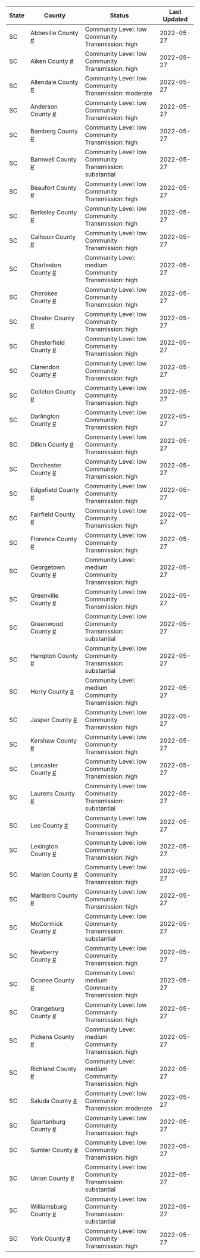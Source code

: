 State | County | Status | Last Updated
--- | --- | --- | --- 
SC | Abbeville County <a href="#abbeville_county">#</a> | <a name="abbeville_county"></a>Community Level: low<br/>Community Transmission: high | 2022-05-27
SC | Aiken County <a href="#aiken_county">#</a> | <a name="aiken_county"></a>Community Level: low<br/>Community Transmission: high | 2022-05-27
SC | Allendale County <a href="#allendale_county">#</a> | <a name="allendale_county"></a>Community Level: low<br/>Community Transmission: moderate | 2022-05-27
SC | Anderson County <a href="#anderson_county">#</a> | <a name="anderson_county"></a>Community Level: low<br/>Community Transmission: high | 2022-05-27
SC | Bamberg County <a href="#bamberg_county">#</a> | <a name="bamberg_county"></a>Community Level: low<br/>Community Transmission: high | 2022-05-27
SC | Barnwell County <a href="#barnwell_county">#</a> | <a name="barnwell_county"></a>Community Level: low<br/>Community Transmission: substantial | 2022-05-27
SC | Beaufort County <a href="#beaufort_county">#</a> | <a name="beaufort_county"></a>Community Level: low<br/>Community Transmission: high | 2022-05-27
SC | Berkeley County <a href="#berkeley_county">#</a> | <a name="berkeley_county"></a>Community Level: low<br/>Community Transmission: high | 2022-05-27
SC | Calhoun County <a href="#calhoun_county">#</a> | <a name="calhoun_county"></a>Community Level: low<br/>Community Transmission: high | 2022-05-27
SC | Charleston County <a href="#charleston_county">#</a> | <a name="charleston_county"></a>Community Level: medium<br/>Community Transmission: high | 2022-05-27
SC | Cherokee County <a href="#cherokee_county">#</a> | <a name="cherokee_county"></a>Community Level: low<br/>Community Transmission: high | 2022-05-27
SC | Chester County <a href="#chester_county">#</a> | <a name="chester_county"></a>Community Level: low<br/>Community Transmission: high | 2022-05-27
SC | Chesterfield County <a href="#chesterfield_county">#</a> | <a name="chesterfield_county"></a>Community Level: low<br/>Community Transmission: high | 2022-05-27
SC | Clarendon County <a href="#clarendon_county">#</a> | <a name="clarendon_county"></a>Community Level: low<br/>Community Transmission: high | 2022-05-27
SC | Colleton County <a href="#colleton_county">#</a> | <a name="colleton_county"></a>Community Level: low<br/>Community Transmission: high | 2022-05-27
SC | Darlington County <a href="#darlington_county">#</a> | <a name="darlington_county"></a>Community Level: low<br/>Community Transmission: high | 2022-05-27
SC | Dillon County <a href="#dillon_county">#</a> | <a name="dillon_county"></a>Community Level: low<br/>Community Transmission: high | 2022-05-27
SC | Dorchester County <a href="#dorchester_county">#</a> | <a name="dorchester_county"></a>Community Level: low<br/>Community Transmission: high | 2022-05-27
SC | Edgefield County <a href="#edgefield_county">#</a> | <a name="edgefield_county"></a>Community Level: low<br/>Community Transmission: high | 2022-05-27
SC | Fairfield County <a href="#fairfield_county">#</a> | <a name="fairfield_county"></a>Community Level: low<br/>Community Transmission: high | 2022-05-27
SC | Florence County <a href="#florence_county">#</a> | <a name="florence_county"></a>Community Level: low<br/>Community Transmission: high | 2022-05-27
SC | Georgetown County <a href="#georgetown_county">#</a> | <a name="georgetown_county"></a>Community Level: medium<br/>Community Transmission: high | 2022-05-27
SC | Greenville County <a href="#greenville_county">#</a> | <a name="greenville_county"></a>Community Level: low<br/>Community Transmission: high | 2022-05-27
SC | Greenwood County <a href="#greenwood_county">#</a> | <a name="greenwood_county"></a>Community Level: low<br/>Community Transmission: substantial | 2022-05-27
SC | Hampton County <a href="#hampton_county">#</a> | <a name="hampton_county"></a>Community Level: low<br/>Community Transmission: substantial | 2022-05-27
SC | Horry County <a href="#horry_county">#</a> | <a name="horry_county"></a>Community Level: medium<br/>Community Transmission: high | 2022-05-27
SC | Jasper County <a href="#jasper_county">#</a> | <a name="jasper_county"></a>Community Level: low<br/>Community Transmission: high | 2022-05-27
SC | Kershaw County <a href="#kershaw_county">#</a> | <a name="kershaw_county"></a>Community Level: low<br/>Community Transmission: high | 2022-05-27
SC | Lancaster County <a href="#lancaster_county">#</a> | <a name="lancaster_county"></a>Community Level: low<br/>Community Transmission: high | 2022-05-27
SC | Laurens County <a href="#laurens_county">#</a> | <a name="laurens_county"></a>Community Level: low<br/>Community Transmission: substantial | 2022-05-27
SC | Lee County <a href="#lee_county">#</a> | <a name="lee_county"></a>Community Level: low<br/>Community Transmission: high | 2022-05-27
SC | Lexington County <a href="#lexington_county">#</a> | <a name="lexington_county"></a>Community Level: low<br/>Community Transmission: high | 2022-05-27
SC | Marion County <a href="#marion_county">#</a> | <a name="marion_county"></a>Community Level: low<br/>Community Transmission: high | 2022-05-27
SC | Marlboro County <a href="#marlboro_county">#</a> | <a name="marlboro_county"></a>Community Level: low<br/>Community Transmission: high | 2022-05-27
SC | McCormick County <a href="#mccormick_county">#</a> | <a name="mccormick_county"></a>Community Level: low<br/>Community Transmission: substantial | 2022-05-27
SC | Newberry County <a href="#newberry_county">#</a> | <a name="newberry_county"></a>Community Level: low<br/>Community Transmission: high | 2022-05-27
SC | Oconee County <a href="#oconee_county">#</a> | <a name="oconee_county"></a>Community Level: medium<br/>Community Transmission: high | 2022-05-27
SC | Orangeburg County <a href="#orangeburg_county">#</a> | <a name="orangeburg_county"></a>Community Level: low<br/>Community Transmission: high | 2022-05-27
SC | Pickens County <a href="#pickens_county">#</a> | <a name="pickens_county"></a>Community Level: medium<br/>Community Transmission: high | 2022-05-27
SC | Richland County <a href="#richland_county">#</a> | <a name="richland_county"></a>Community Level: medium<br/>Community Transmission: high | 2022-05-27
SC | Saluda County <a href="#saluda_county">#</a> | <a name="saluda_county"></a>Community Level: low<br/>Community Transmission: moderate | 2022-05-27
SC | Spartanburg County <a href="#spartanburg_county">#</a> | <a name="spartanburg_county"></a>Community Level: low<br/>Community Transmission: high | 2022-05-27
SC | Sumter County <a href="#sumter_county">#</a> | <a name="sumter_county"></a>Community Level: low<br/>Community Transmission: high | 2022-05-27
SC | Union County <a href="#union_county">#</a> | <a name="union_county"></a>Community Level: low<br/>Community Transmission: substantial | 2022-05-27
SC | Williamsburg County <a href="#williamsburg_county">#</a> | <a name="williamsburg_county"></a>Community Level: low<br/>Community Transmission: substantial | 2022-05-27
SC | York County <a href="#york_county">#</a> | <a name="york_county"></a>Community Level: low<br/>Community Transmission: high | 2022-05-27
